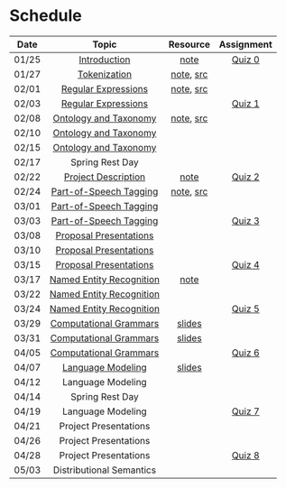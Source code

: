 # Schedule

|Date | Topic | Resource | Assignment |
|:---:|:---:|:---:|:---:|
|01/25| [Introduction](https://emory.zoom.us/rec/share/BJqn-ESYXsCp115Iln6onTX_3GEPiP-cNpYGBkYf1Kv0rfjEBO0tZAew9Kz5o62S.6uzA6p77cYx5vHh5) | [note](syllabus.md) | [Quiz 0](quiz/quiz0.md) |
|01/27| [Tokenization](https://emory.zoom.us/rec/share/9gs85hOmJbjJpiLhExyDqBCh42p0Cnd0hlvVUqPHkYTWN5g0E0huvvGw9rysLx2n.q8ZucWgbs_-gbzDA) | [note](tokenization.ipynb), [src](../src/tokenization.py) |  |
|02/01| [Regular Expressions](https://emory.zoom.us/rec/share/zAvexqqP5rEUpXSyPWUsw8ioyysGlmIig2xapmGrXQkqCRwFwIebNE_L86kdoY6l.lvZ24Kl9pK1WlfaS) | [note](regular_expressions.ipynb), [src](../src/regular_expressions.py) |  |
|02/03| [Regular Expressions](https://emory.zoom.us/rec/share/5rkfwup7N-KYy9MQyeRHFLOazIQaYz8Ih7tWTS1eQQhUZl478S1-CS9mrO22iKK1.hYYEuqlpDAsNXl1n) |  | [Quiz 1](quiz/quiz1.md) |
|02/08| [Ontology and Taxonomy](https://emory.zoom.us/rec/share/MiTnO5TqQ7THHE7gPTd-GzsfS_L7cEKE5oMJUMKPQSCZrmF2xeQ4RoRMZHpsBwYa.E9w_829R-QAebD8I) | [note](ontology_taxonomy.ipynb), [src](../src/ontology_taxonomy.py) |  |
|02/10| [Ontology and Taxonomy](https://emory.zoom.us/rec/share/MDY1OBEltQjcbklFHwlAg2lc6omkglgeEuHRpGBzntIx2dvFIjf37voBhaLw_FRO.tz1ILs3WdyliVvsv) |  |  |
|02/15| [Ontology and Taxonomy](https://emory.zoom.us/rec/share/UyyZlFtkVPEn4y6ajkWaKryNTrS_7ww9x2JMGzyMx1ol-hDEB_4OXFzG-6RWKfl7.0kmjpTcKZ6Co5A81) |  |  |
|02/17| Spring Rest Day |  |  |
|02/22| [Project Description](https://emory.zoom.us/rec/share/5Rpyg7h0CUYFaWsxjbVTDsJ7fSc4zvOyKQuqHAiEaVTsl0XeA5Ugcjsn3mrf-_wb.lfiPFiCVvfXIZyzH) | [note](project/projects-2021.md) | [Quiz 2](quiz/quiz2.md) |
|02/24| [Part-of-Speech Tagging](https://emory.zoom.us/rec/share/TLTQxRa-ZHdWiRJa0JG-XEbMbhp04jC6bD6XEJq1lybsNYIf2-GvouROKT6MtRu8._ESscZKQcqbQ613w) | [note](part_of_speech_tags.ipynb), [src](../src/part_of_speech_tags.py) |  |
|03/01| [Part-of-Speech Tagging](https://emory.zoom.us/rec/share/NFcLDV-uXkTyX7Us5E7NK7WEmPRFge1ePoRCrOzsyOn8kAXUA6BMA83wpcfajQ78.qoCkRi7RK1bN5obM) |  |  |
|03/03| [Part-of-Speech Tagging](https://emory.zoom.us/rec/share/w8VdqHkf1KeUuynpfrCN_Z6_h-7J00z6BPq4nYrGQyHQPC3fxxc9dxaYgi1kbScY.ZvlETfzRwRBWb_1G) |  | [Quiz 3](quiz/quiz3.md) |
|03/08| [Proposal Presentations](https://emory.zoom.us/rec/share/7TcLk8tb-A6cCQ6X5xEDuuJQFDKMhGdlZn6epuH9yHY6W8owAohMk1tfvnF7At8S.6M6CzlLBnQ9inbBd)|  |  |
|03/10| [Proposal Presentations](https://emory.zoom.us/rec/share/__xGr0Tq3JJUOhkxXREbWsyKvQM7aQw-F1oYeJFRoymUFe64DyNb54Qlrcm6OhFI.xNuj85V9Ktkth4CT) |  |  |
|03/15| [Proposal Presentations](https://emory.zoom.us/rec/share/G7wnNrGSamWR1IXbEpfT55Sml47nGx3UHcHNosR3NY5xzDUjjwIjjBzqKzxd0E3b.Vi1MsPpTDE1e7eS9) |  | [Quiz 4](quiz/quiz4.md) |
|03/17| [Named Entity Recognition](https://emory.zoom.us/rec/share/qg9dSBbR-D1NaX6QxJEXdK4MDCcC2S8l_-mU3qnvcYjxTlXEYNUBotZzm3pHJajc.0RAb8qGr7F5tVktC) | [note](named_entity_recognition.ipynb) |  |
|03/22| [Named Entity Recognition](https://emory.zoom.us/rec/share/A25bHdt--rReoPm-wVIm2lbAxne7wE06YEwi6kmgzExmEnFQcH6Zg-mirLkMeeOy.5BiZ7-_EnyGjx5jL) |  |  |
|03/24| [Named Entity Recognition](https://emory.zoom.us/rec/share/gpl0P3hHN0S38FdHLi0kktlzhH4Ob9SGMN0purlR9Yw0Ltjr_m4vCJMelDFgiA0I.q5M6BeS11PiGXlpb) |  | [Quiz 5](quiz/quiz5.md) |
|03/29| [Computational Grammars](https://emory.zoom.us/rec/share/OTWTpVg42chIf6bN6W4E0IFBKIXO2YB7d4jkkFcXGPzY0H0oZ441noJGQQivkHYO.5w5NpsVCSHoQIcJD) | [slides](phrase_structures.pdf) |  |
|03/31| [Computational Grammars](https://emory.zoom.us/rec/share/0bskPiS_ZX6Hx5ZoIrqBv60GoqVkG9KypsQ17o2pkqMiX9O_WC84kvemDSIvUjzu.YrjT3dAPAbB7w-mj) | [slides](dependency_structures.pdf)  |  |
|04/05| [Computational Grammars](https://emory.zoom.us/rec/share/9bGc_iqg9VuPzdM7CvXst04YI_g01lzrsNVqJy0YfFEh_pcSaeA5F7u_GTmOHKKU.tYmrc8OHqDflpjIJ) |  | [Quiz 6](quiz/quiz6.md) |
|04/07| [Language Modeling](https://emory.zoom.us/rec/share/antgf2qD958TQyHADWXcrRgjY-l4_z1KBFbnpHeUzlB7ApNwYpYpci9fe5BcD419.J0Nupunj9cBa2msQ) | [slides](language_modeling.pdf) |  |
|04/12| Language Modeling |  |  |
|04/14| Spring Rest Day |  |  |
|04/19| Language Modeling |  | [Quiz 7](quiz/quiz7.md) |
|04/21| Project Presentations |  |  |
|04/26| Project Presentations |  |  |
|04/28| Project Presentations |  | [Quiz 8](quiz/quiz8.md) |
|05/03| Distributional Semantics |  |  |


<!--
0: 2
1: 7
2: 7
3: 7
4: 3
5: 7
6: 7
7: 7
8: 3 -->